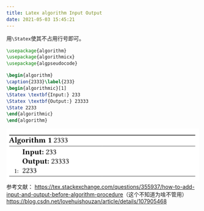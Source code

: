 ```yaml
---
title: Latex algorithm Input Output
date: 2021-05-03 15:45:21
---
```


用```\Statex```使其不占用行号即可。

```tex
\usepackage{algorithm}
\usepackage{algorithmicx}
\usepackage{algpseudocode}
```

```tex
\begin{algorithm}
\caption{2333}\label{233}
\begin{algorithmic}[1]
\Statex \textbf{Input:} 233
\Statex \textbf{Output:} 23333
\State 2233
\end{algorithmic}
\end{algorithm}
```

![在这里插入图片描述](Latex%20algorithm%20Input%20Output/20210503154253290.png)
参考文献：
<https://tex.stackexchange.com/questions/355937/how-to-add-input-and-output-before-algorithm-procedure>（这个不知道为啥不管用）
<https://blog.csdn.net/lovehuishouzan/article/details/107905468>
